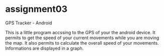 # assignment03
GPS Tracker - Android

This is a little program accssing to the GPS of your the android device.
It permits to get the speed of your current movements while you are moving the map.
It also permits to calculate the overall speed of your movements.
Informations are displayed in a graph.
